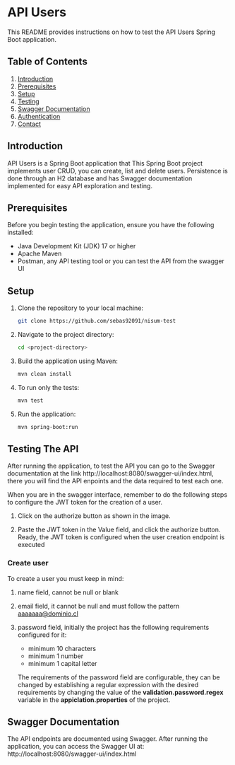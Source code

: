 # API Users

This README provides instructions on how to test the API Users Spring Boot application.

## Table of Contents

1. [Introduction](#introduction)
2. [Prerequisites](#prerequisites)
3. [Setup](#setup)
4. [Testing](#testing)
5. [Swagger Documentation](#swagger-documentation)
6. [Authentication](#authentication)
7. [Contact](#contact)

## Introduction

API Users is a Spring Boot application that This Spring Boot project implements user CRUD,
you can create, list and delete users. Persistence is done through an H2 database and has Swagger
documentation implemented for easy API exploration and testing.

## Prerequisites

Before you begin testing the application, ensure you have the following installed:

- Java Development Kit (JDK) 17 or higher
- Apache Maven
- Postman, any API testing tool or you can test the API from the swagger UI

## Setup

1. Clone the repository to your local machine:

   ```bash
   git clone https://github.com/sebas92091/nisum-test
   ```
2. Navigate to the project directory:
   
    ```bash
    cd <project-directory>
    ```

3. Build the application using Maven:
    ```bash
    mvn clean install
    ```
4. To run only the tests:
    ```bash
    mvn test
    ```

5. Run the application:
    ```bash
    mvn spring-boot:run
    ```

## Testing The API
  After running the application, to test the API you can go to the Swagger documentation at the link http://localhost:8080/swagger-ui/index.html,
  there you will find the API enpoints and the data required to test each one.

  When you are in the swagger interface, remember to do the following steps to configure the JWT token for the creation of a user.

  1. Click on the authorize button as shown in the image.

     
  3. Paste the JWT token in the Value field, and click the authorize button. Ready, the JWT token is configured when the user creation endpoint is executed
  ### Create user
  To create a user you must keep in mind:
  1. name field, cannot be null or blank
  2. email field, it cannot be null and must follow the pattern aaaaaaa@dominio.cl
  3. password field, initially the project has the following requirements configured for it:  

     - minimum 10 characters
     - minimum 1 number
     - minimum 1 capital letter
    
     The requirements of the password field are configurable, they can be changed by establishing a regular expression with
     the desired requirements by changing the value of the **validation.password.regex** variable in the **appiclation.properties**
     of the project.
  
## Swagger Documentation
  The API endpoints are documented using Swagger. After running the application, you can access the Swagger UI at: http://localhost:8080/swagger-ui/index.html



